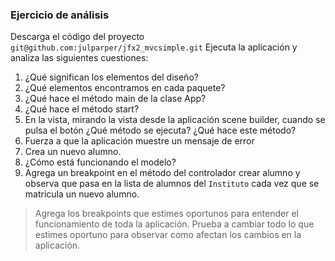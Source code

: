 ### Ejercicio de análisis

Descarga el código del proyecto ```git@github.com:julparper/jfx2_mvcsimple.git``` Ejecuta la aplicación y analiza las siguientes cuestiones:

1. ¿Qué significan los elementos del diseño?
2. ¿Qué elementos encontramos en cada paquete?
3. ¿Qué hace el método main de la clase App?
4. ¿Qué hace el método start?
5. En la vista, mirando la vista desde la aplicación scene builder, cuando se pulsa el botón ¿Qué método se ejecuta? ¿Qué hace este método?
6. Fuerza a que la aplicación muestre un mensaje de error
7. Crea un nuevo alumno.
8. ¿Cómo está funcionando el modelo?
9. Agrega un breakpoint en el método del controlador crear alumno y observa que pasa en la lista de alumnos del ```Instituto``` cada vez que se matricula un nuevo alumno.

>Agrega los breakpoints que estimes oportunos para entender el funcionamiento de toda la aplicación. Prueba a cambiar todo lo que estimes oportuno para observar como afectan los cambios en la aplicación.